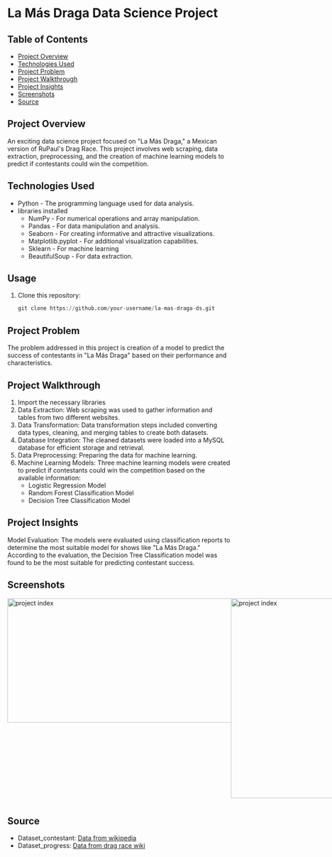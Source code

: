 # La Más Draga Data Science Project

## Table of Contents
+ [Project Overview](#Project-overview)
+ [Technologies Used](#Technologies-Used)
+ [Project Problem](#Project-Problem)
+ [Project Walkthrough](#Project-Walkthrough)
+ [Project Insights](#Project-Insights)
+ [Screenshots](#Screenshots)
+ [Source](#Source)


## Project Overview
An exciting data science project focused on "La Más Draga," a Mexican version of RuPaul's Drag Race. This project involves web scraping, data extraction, preprocessing, and the creation of machine learning models to predict if contestants could win the competition.

## Technologies Used
+ Python - The programming language used for data analysis.
+ libraries installed
   + NumPy - For numerical operations and array manipulation.
   + Pandas - For data manipulation and analysis.
   + Seaborn - For creating informative and attractive visualizations.
   + Matplotlib.pyplot - For additional visualization capabilities.
   + Sklearn - For machine learning
   + BeautifulSoup - For data extraction.


## Usage
1. Clone this repository:
   ```python
   git clone https://github.com/your-username/la-mas-draga-ds.git 

## Project Problem
The problem addressed in this project is creation of a model to predict the success of contestants in "La Más Draga" based on their performance and characteristics.

## Project Walkthrough
1. Import the necessary libraries
2. Data Extraction: Web scraping was used to gather information and tables from two different websites.
3. Data Transformation: Data transformation steps included converting data types, cleaning, and merging tables to create both datasets.
4. Database Integration: The cleaned datasets were loaded into a MySQL database for efficient storage and retrieval.
5. Data Preprocessing: Preparing the data for machine learning.
6. Machine Learning Models: Three machine learning models were created to predict if contestants could win the competition based on the available information:
   - Logistic Regression Model
   - Random Forest Classification Model
   - Decision Tree Classification Model


## Project Insights
Model Evaluation: The models were evaluated using classification reports to determine the most suitable model for shows like "La Más Draga." According to the evaluation, the Decision Tree Classification model was found to be the most suitable for predicting contestant success.

## Screenshots
<div style="display: flex; flex-direction: row;">
  <img  style="margin-bottom: 10px;" src="https://github.com/NilArj/drag_show/blob/f8cb2353aba40be2d3ff2d79770da9acd264027e/images/Captura%20de%20pantalla%202023-10-14%20115158.png" alt="project index" width="600" height="280">
  <img  style="margin-bottom: 10px;" src="https://github.com/NilArj/drag_show/blob/f8cb2353aba40be2d3ff2d79770da9acd264027e/images/Captura%20de%20pantalla%202023-10-14%20115744.png" alt="project index" width="500" height="450">

</div>


## Source
- Dataset_contestant: [Data from wikipedia](https://es.wikipedia.org/wiki/La_M%C3%A1s_Draga_(M%C3%A9xico))
- Dataset_progress: [Data from drag race wiki](https://rupaulsdragrace.fandom.com/wiki/La_M%C3%A1s_Draga_(Season_3)#Scores_Overall)


